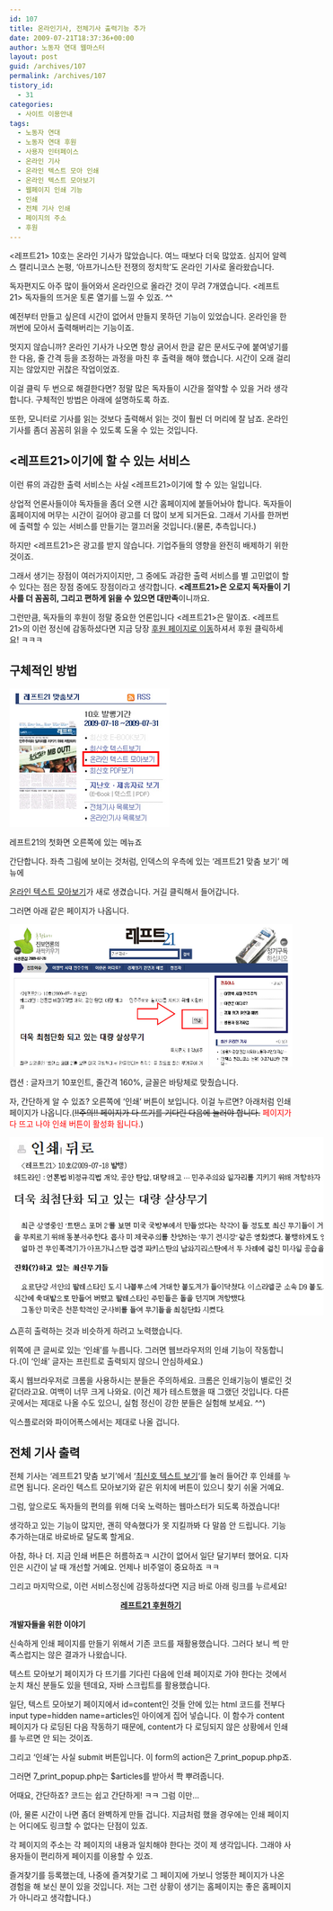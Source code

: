 ```yaml
---
id: 107
title: 온라인기사, 전체기사 출력기능 추가
date: 2009-07-21T18:37:36+00:00
author: 노동자 연대 웹마스터
layout: post
guid: /archives/107
permalink: /archives/107
tistory_id:
  - 31
categories:
  - 사이트 이용안내
tags:
  - 노동자 연대
  - 노동자 연대 후원
  - 사용자 인터페이스
  - 온라인 기사
  - 온라인 텍스트 모아 인쇄
  - 온라인 텍스트 모아보기
  - 웹페이지 인쇄 기능
  - 인쇄
  - 전체 기사 인쇄
  - 페이지의 주소
  - 후원
---
```

&lt;레프트21> 10호는 온라인 기사가 많았습니다. 여느 때보다 더욱 많았죠. 심지어 알렉스 캘리니코스 논평, ‘아프가니스탄 전쟁의 정치학’도 온라인 기사로 올라왔습니다.

독자편지도 아주 많이 들어와서 온라인으로 올라간 것이 무려 7개였습니다. &lt;레프트21> 독자들의 뜨거운 토론 열기를 느낄 수 있죠. ^^

예전부터 만들고 싶은데 시간이 없어서 만들지 못하던 기능이 있었습니다. 온라인을 한꺼번에 모아서 출력해버리는 기능이죠.

멋지지 않습니까? 온라인 기사가 나오면 항상 긁어서 한글 같은 문서도구에 붙여넣기를 한 다음, 줄 간격 등을 조정하는 과정을 마친 후 출력을 해야 했습니다. 시간이 오래 걸리지는 않았지만 귀찮은 작업이었죠.

이걸 클릭 두 번으로 해결한다면? 정말 많은 독자들이 시간을 절약할 수 있을 거라 생각합니다. 구체적인 방법은 아래에 설명하도록 하죠.

또한, 모니터로 기사를 읽는 것보다 출력해서 읽는 것이 훨씬 더 머리에 잘 남죠. 온라인 기사를 좀더 꼼꼼히 읽을 수 있도록 도울 수 있는 것입니다.

## &lt;레프트21>이기에 할 수 있는 서비스

이런 류의 과감한 출력 서비스는 사실 &lt;레프트21>이기에 할 수 있는 일입니다.

상업적 언론사들이야 독자들을 좀더 오랜 시간 홈페이지에 붙들어놔야 합니다. 독자들이 홈페이지에 머무는 시간이 길어야 광고를 더 많이 보게 되거든요. 그래서 기사를 한꺼번에 출력할 수 있는 서비스를 만들기는 껄끄러울 것입니다.(물론, 추측입니다.)

하지만 &lt;레프트21>은 광고를 받지 않습니다. 기업주들의 영향을 완전히 배제하기 위한 것이죠.

그래서 생기는 장점이 여러가지이지만, 그 중에도 과감한 출력 서비스를 별 고민없이 할 수 있다는 점은 장점 중에도 장점이라고 생각합니다. **&lt;레프트21>은 오로지 독자들이 기사를 더 꼼꼼히, 그리고 편하게 읽을 수 있으면 대만족**이니까요.

그런만큼, 독자들의 후원이 정말 중요한 언론입니다 &lt;레프트21>은 말이죠. <레프트21>의 이런 정신에 감동하셨다면 지금 당장 <a target="_blank" href="http://wspaper.org/B_support.php?from=webmasterBlog">후원 페이지로 이동</a>하셔서 후원 클릭하세요! ㅋㅋㅋ

## 구체적인 방법

<div style="width: 296px" class="wp-caption alignleft">
  <img src="/wp-content/uploads/1/cfile24.uf.1621FF474D08471429E2D3.jpg" width="286" height="246" alt="레프트21 온라인 텍스트 모아보기 메뉴" />
  
  <p class="wp-caption-text">
    레프트21의 첫화면 오른쪽에 있는 메뉴죠
  </p>
</div>간단합니다. 좌측 그림에 보이는 것처럼, 인덱스의 우측에 있는 ‘레프트21 맞춤 보기’ 메뉴에 

<a target="_blank" href="http://wspaper.org/5_viewtext.php?option=online" class="broken_link">온라인 텍스트 모아보기</a>가 새로 생겼습니다. 거길 클릭해서 들어갑니다.

그러면 아래 같은 페이지가 나옵니다.

<img src="/wp-content/uploads/1/cfile27.uf.160149564D0847143E9CAF.jpg" class="aligncenter" width="560" height="254" alt="레프트21 온라인 텍스트 모아보기 화면" />

캡션 : 글자크기 10포인트, 줄간격 160%, 글꼴은 바탕체로 맞췄습니다.

자, 간단하게 알 수 있죠? 오른쪽에 ‘인쇄’ 버튼이 보입니다. 이걸 누르면? 아래처럼 인쇄 페이지가 나옵니다.(<span style="text-decoration: line-through;">!!주의!! 페이지가 다 뜨기를 기다린 다음에 눌러야 합니다.</span> <span style="color: rgb(255, 0, 0);">페이지가 다 뜨고 나야 인쇄 버튼이 활성화 됩니다.</span>)

<div style="width: 570px" class="wp-caption aligncenter">
  <img src="/wp-content/uploads/1/cfile6.uf.116304494D08471426B45E.jpg" width="560" height="317" alt="레프트21 온라인 텍스트 모아 보기 인쇄 페이지" />
  
  <p class="wp-caption-text">
    △흔히 출력하는 것과 비슷하게 하려고 노력했습니다.
  </p>
</div>

위쪽에 큰 글씨로 있는 ‘인쇄’를 누릅니다. 그러면 웹브라우저의 인쇄 기능이 작동합니다.(이 ‘인쇄’ 글자는 프린트로 출력되지 않으니 안심하세요.)

혹시 웹브라우저로 크롬을 사용하시는 분들은 주의하세요. 크롬은 인쇄기능이 별로인 것 같더라고요. 여백이 너무 크게 나와요. (이건 제가 테스트했을 때 그랬던 것입니다. 다른 곳에서는 제대로 나올 수도 있으니, 실험 정신이 강한 분들은 실험해 보세요. ^^)

익스플로러와 파이어폭스에서는 제대로 나올 겁니다.

## 전체 기사 출력

전체 기사는 ‘레프트21 맞춤 보기’에서 ‘<a target="_blank" href="http://wspaper.org/5_viewtext.php" class="broken_link">최신호 텍스트 보기</a>‘를 눌러 들어간 후 인쇄를 누르면 됩니다. 온라인 텍스트 모아보기와 같은 위치에 버튼이 있으니 찾기 쉬울 거예요.

그럼, 앞으로도 독자들의 편의를 위해 더욱 노력하는 웹마스터가 되도록 하겠습니다!

생각하고 있는 기능이 많지만, 괜히 약속했다가 못 지킬까봐 다 말씀 안 드립니다. 기능 추가하는대로 바로바로 달도록 할게요.

아참, 하나 더. 지금 인쇄 버튼은 허름하죠ㅋ 시간이 없어서 일단 달기부터 했어요. 디자인은 시간이 날 때 개선할 거예요. 언제나 비주얼이 중요하죠 ㅋㅋ

그리고 마지막으로, 이런 서비스정신에 감동하셨다면 지금 바로 아래 링크를 누르세요!

<p style="text-align: center;">
  <a target="_blank" href="http://wspaper.org/B_support.php?from=webmasterBlog"><strong>레프트21 후원하기</strong></a>
</p>

<div class="box1">
  <p style="text-align: left;">
    <strong>개발자들을 위한 이야기</strong>
  </p>
  
  <p style="text-align: left;">
    신속하게 인쇄 페이지를 만들기 위해서 기존 코드를 재활용했습니다. 그러다 보니 썩 만족스럽지는 않은 결과가 나왔습니다.
  </p>
  
  <p style="text-align: left;">
    텍스트 모아보기 페이지가 다 뜨기를 기다린 다음에 인쇄 페이지로 가야 한다는 것에서 눈치 채신 분들도 있을 텐데요, 자바 스크립트를 활용했습니다.
  </p>
  
  <p style="text-align: left;">
    일단, 텍스트 모아보기 페이지에서 id=content인 것들 안에 있는 html 코드를 전부다 input type=hidden name=articles인 아이에게 집어 넣습니다. 이 함수가 content 페이지가 다 로딩된 다음 작동하기 때문에, content가 다 로딩되지 않은 상황에서 인쇄를 누르면 안 되는 것이죠.
  </p>
  
  <p style="text-align: left;">
    그리고 ‘인쇄’는 사실 submit 버튼입니다. 이 form의 action은 7_print_popup.php죠.
  </p>
  
  <p style="text-align: left;">
    그러면 7_print_popup.php는 $articles를 받아서 쫙 뿌려줍니다.
  </p>
  
  <p style="text-align: left;">
    어때요, 간단하죠? 코드는 쉽고 간단하게! ㅋㅋ 그럼 이만&#8230;
  </p>
  
  <p style="text-align: left;">
    (아, 물론 시간이 나면 좀더 완벽하게 만들 겁니다. 지금처럼 했을 경우에는 인쇄 페이지는 어디에도 링크할 수 없다는 단점이 있죠.
  </p>
  
  <p style="text-align: left;">
    각 페이지의 주소는 각 페이지의 내용과 일치해야 한다는 것이 제 생각입니다. 그래야 사용자들이 편리하게 페이지를 이용할 수 있죠.
  </p>
  
  <p style="text-align: left;">
    즐겨찾기를 등록했는데, 나중에 즐겨찾기로 그 페이지에 가보니 엉뚱한 페이지가 나온 경험을 해 보신 분이 있을 것입니다. 저는 그런 상황이 생기는 홈페이지는 좋은 홈페이지가 아니라고 생각합니다.)
  </p>
</div>
